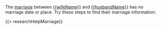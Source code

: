 The [marriage](https://familysearch.org/tree/#view=coupleRelationship&relationshipId={{crid}})
between [{{wifeName}}](https://familysearch.org/tree/person/{{wid}}/research-help) and [{{husbandName}}](https://familysearch.org/tree/person/{{hid}}/research-help) has no marriage date or place. 
Try these steps to find their marriage information:
  
{{> researchHelpMarriage}}
